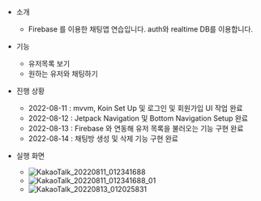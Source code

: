 - 소개
  - Firebase 를 이용한 채팅앱 연습입니다. auth와 realtime DB를 이용합니다.

- 기능
  - 유저목록 보기
  - 원하는 유저와 채팅하기

- 진행 상황
  - 2022-08-11 : mvvm, Koin Set Up 및 로그인 및 회원가입 UI 작업 완료
  - 2022-08-12 : Jetpack Navigation 및 Bottom Navigation Setup 완료
  - 2022-08-13 : Firebase 와 연동해 유저 목록을 불러오는 기능 구현 완료
  - 2022-08-14 : 채팅방 생성 및 삭제 기능 구현 완료
  
- 실행 화면
  - ![KakaoTalk_20220811_012341688](https://user-images.githubusercontent.com/68932465/183963154-d8566196-bf0c-45c2-a87b-25cf2635ee80.jpg)
  - ![KakaoTalk_20220811_012341688_01](https://user-images.githubusercontent.com/68932465/183963161-a9c831c1-b5f3-4514-81bd-4d2c4f67b95e.jpg)
  - ![KakaoTalk_20220813_012025831](https://user-images.githubusercontent.com/68932465/184400640-892d61b1-53c1-4d25-a792-a1ac0f131c26.jpg)
